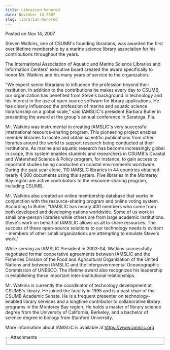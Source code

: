```yaml
---
title: Librarian Honored
date: November 14 2007
slug: librarian-honored
---
```


 
<span class="date">Posted on Nov 14, 2007 </span>
<p>
  Steven Watkins, one of CSUMB&apos;s founding librarians, was awarded the first
  ever lifetime membership by a marine science library association for his
  contributions throughout the years.
</p>
<p>
  The International Association of Aquatic and Marine Science Libraries and
  Information Centers&apos; executive board created the award specifically to
  honor Mr. Watkins and his many years of service to the organization.
</p>
<p>
  &quot;We expect senior librarians to influence the profession beyond their
  institution. In addition to the contributions he makes every day to CSUMB, our
  organization has benefited from Steve&apos;s background in technology and his
  interest in the use of open source software for library applications. He has
  clearly influenced the profession of marine and aquatic science librarianship
  on a global scale,&quot; said IAMSLIC&apos;s president Barbara Butler in
  presenting the award at the group&apos;s annual conference in Saratoga, Fla.
</p>
<p>
  Mr. Watkins was instrumental in creating IAMSLIC&apos;s very successful
  international resource-sharing program. This pioneering project enables member
  libraries to locate and obtain scientific publications from other libraries
  around the world to support research being conducted at their institutions. As
  marine and aquatic research has become increasingly global in scope, this
  system enables students and researchers in CSUMB&apos;s Coastal and Watershed
  Science &amp; Policy program, for instance, to gain access to important
  studies being conducted on coastal environments worldwide. During the past
  year alone, 110 IAMSLIC libraries in 44 countries obtained nearly 4,000
  documents using this system. Five libraries in the Monterey Bay region are
  active contributors to the resource-sharing program, including CSUMB.
</p>
<p>
  Mr. Watkins also created an online membership database that works in
  conjunction with the resource-sharing program and online voting system.
  According to Butler, &quot;IAMSLIC has nearly 400 members who come from both
  developed and developing nations worldwide. Some of us work in small
  one-person libraries while others are from large academic institutions.
  Steve&apos;s work on behalf of IAMSLIC allows us all to share resources. The
  success of these open-source solutions to our technology needs is evident -
  members of other small organizations are attempting to emulate Steve&apos;s
  work.&quot;
</p>
<p>
  While serving as IAMSLIC President in 2003-04, Watkins successfully negotiated
  formal cooperative agreements between IAMSLIC and the Fisheries Division of
  the Food and Agricultural Organization of the United Nations and between
  IAMSLIC and the Intergovernmental Oceanographic Commission of UNESCO. The
  lifetime award also recognizes his leadership in establishing these important
  inter-institutional relationships.
</p>
<p>
  Mr. Watkins is currently the coordinator of technology development at
  CSUMB&apos;s library. He joined the faculty in 1995 and is a past chair of the
  CSUMB Academic Senate. He is a frequent presenter on technology-enabled
  library services and a longtime contributor to collaborative library programs
  in the Monterey Bay region. He holds a master of library science degree from
  the University of California, Berkeley, and a bachelor of science degree in
  biology from Stanford University.
</p>
<p>
  More information about IAMSLIC is available at
  <a href="https://www.iamslic.org/" rel="nofollow">https://www.iamslic.org</a
  ><br />
</p>
<fieldset class="fieldgroup group-attachments">
  <legend>Attachments</legend>
  <div class="field field-type-emvideo field-field-attach-video">
    <div class="field-items">
      <div class="field-item odd">
        <div class="emvideo emvideo-video emvideo-" />
      </div>
    </div>
  </div>
</fieldset>
 
